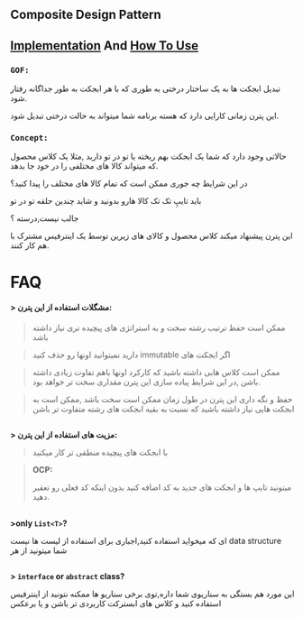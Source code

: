﻿## Composite Design Pattern

## [Implementation](./Implementation/CompositeObject.cs) And [How To Use](./UseComposite.cs)


### **`GOF:`**

تبدیل ابجکت ها به یک ساختار درختی به طوری که با هر ابجکت به طور جداگانه رفتار شود.

این پترن زمانی کارایی دارد که هسته برنامه شما میتواند به حالت درختی تبدیل شود.

### **`Concept:`**

حالاتی وجود دارد که شما یک ابجکت بهم ریخته یا تو در تو دارید ,مثلا یک کلاس محصول که میتواند کالا های مختلفی را در خود جا بدهد.

در این شرایط چه جوری ممکن است که تمام کالا های مختلف را پیدا کنید؟

باید تایپِ تک تک کالا هارو بدونید و شاید چندین حلقه تو در تو

جالب نیست,درسته ؟

این پترن پیشنهاد میکند کلاس محصول و کالای های زیرین توسط یک اینترفیس مشترک با هم کار کنند.


# FAQ 

#### **> مشگلات استفاده از این پترن:**

>ممکن است حفظ ترتیب رشته سخت و به استراتژی های پیچیده تری نیاز داشته باشد

> دارید نمیتوانید اونها رو حذف کنید immutable اگر ابجکت های

>ممکن است کلاس هایی داشته باشید که کارکرد اونها باهم تفاوت زیادی داشته باشن ,در این شرایط پیاده سازی این پترن مقداری سخت تر خواهد بود.

>حفظ و نگه داری این پترن در طول زمان ممکن است سخت باشد ,ممکن است به ابجکت هایی نیاز داشته باشید که نسبت به بقیه ابجکت های رشته متفاوت تر باشن

## 

**> مزیت های استفاده از این پترن:**

> با ابجکت های پیچیده منطقی تر کار میکنید

>**OCP:**
>
> میتونید تایپ ها و ابجکت های جدید به کد اضافه کنید بدون اینکه کد فعلی رو تعقیر دهید.


##

**>only `List<T>`?**

ای که میخواید استفاده کنید,اجباری برای استفاده از لیست ها نیست data structure شما میتونید از هر 

##

**> `interface` or `abstract` class?**

این مورد هم بستگی به سناریوی شما داره,توی برخی سناریو ها ممکنه نتونید از اینترفیس استفاده کنید و کلاس های ابسترکت کاربردی تر باشن و یا برعکس

##

